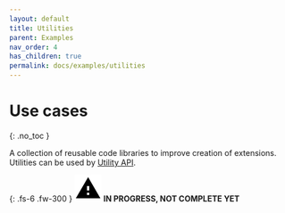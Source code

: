 ```yaml
---
layout: default
title: Utilities
parent: Examples
nav_order: 4
has_children: true
permalink: docs/examples/utilities
---
```


# Use cases
{: .no_toc }

A collection of reusable code libraries to improve creation of extensions. Utilities can be used by [Utility API](../../../docs/documentation/api-specification/utility-api).

{: .fs-6 .fw-300 }
![](../../../assets/images/warning-24px.svg) **️IN PROGRESS, NOT COMPLETE YET**